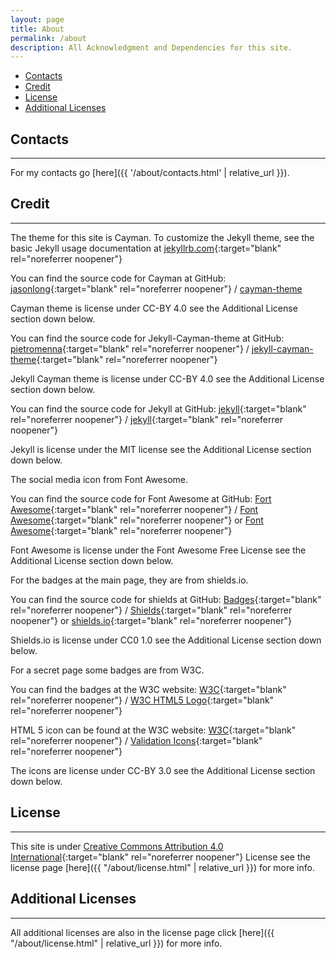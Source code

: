 ```yaml
---
layout: page
title: About
permalink: /about
description: All Acknowledgment and Dependencies for this site.
---
```


- [Contacts](#contacts)
- [Credit](#credit)
- [License](#license)
- [Additional Licenses](#additional-licenses)

## Contacts

---

For my contacts go [here]({{ '/about/contacts.html' | relative_url }}).

## Credit

---

The theme for this site is Cayman. To customize the Jekyll theme, see the basic Jekyll usage documentation at [jekyllrb.com](https://jekyllrb.com/){:target="blank" rel="noreferrer noopener"}

You can find the source code for Cayman at GitHub:
[jasonlong](https://github.com/jasonlong){:target="blank" rel="noreferrer noopener"} /
[cayman-theme](https://github.com/jasonlong/cayman-theme)

Cayman theme is license under CC-BY 4.0 see the Additional License section down below.

You can find the source code for Jekyll-Cayman-theme at GitHub:
[pietromenna](https://github.com/pietromenna){:target="blank" rel="noreferrer noopener"} /
[jekyll-cayman-theme](https://github.com/pietromenna/jekyll-cayman-theme){:target="blank" rel="noreferrer noopener"}

Jekyll Cayman theme is license under CC-BY 4.0 see the Additional License section down below.

You can find the source code for Jekyll at GitHub:
[jekyll](https://github.com/jekyll){:target="blank" rel="noreferrer noopener"} /
[jekyll](https://github.com/jekyll/jekyll){:target="blank" rel="noreferrer noopener"}

Jekyll is license under the MIT license see the Additional License section down below.

The social media icon from Font Awesome.

You can find the source code for Font Awesome at GitHub:
[Fort Awesome](https://github.com/FortAwesome){:target="blank" rel="noreferrer noopener"} /
[Font Awesome](https://github.com/FortAwesome/Font-Awesome){:target="blank" rel="noreferrer noopener"}
or
[Font Awesome](https://fontawesome.com){:target="blank" rel="noreferrer noopener"}

Font Awesome is license under the Font Awesome Free License see the Additional License section down below.

For the badges at the main page, they are from shields.io.

You can find the source code for shields at GitHub:
[Badges](https://github.com/badges){:target="blank" rel="noreferrer noopener"} /
[Shields](https://github.com/badges/shields){:target="blank" rel="noreferrer noopener"}
or
[shields.io](https://shields.io){:target="blank" rel="noreferrer noopener"}

Shields.io is license under CC0 1.0 see the Additional License section down below.

For a secret page some badges are from W3C.

You can find the badges at the W3C website:
[W3C](https://w3.org){:target="blank" rel="noreferrer noopener"} /
[W3C HTML5 Logo](https://www.w3.org/html/logo/index.html){:target="blank" rel="noreferrer noopener"}

HTML 5 icon can be found at the W3C website:
[W3C](https://w3.org){:target="blank" rel="noreferrer noopener"} /
[Validation Icons](https://www.w3.org/QA/Tools/Icons){:target="blank" rel="noreferrer noopener"}

The icons are license under CC-BY 3.0 see the Additional License section down below.

## License

---

This site is under [Creative Commons Attribution 4.0 International](https://creativecommons.org/licenses/by/4.0/){:target="blank" rel="noreferrer noopener"} License see the license page [here]({{ "/about/license.html" | relative_url }}) for more info.

## Additional Licenses

---

All additional licenses are also in the license page click [here]({{ "/about/license.html" | relative_url }}) for more info.
